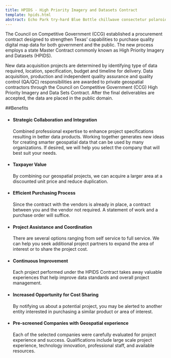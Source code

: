 ```yaml
---
title: HPIDS - High Priority Imagery and Datasets Contract
template: hpids.html
abstract: Echo Park try-hard Blue Bottle chillwave consectetur polaroid. Mlkshk esse aute readymade.
---
```

The Council on Competitive Government (CCG) established a procurement contract designed to strengthen Texas’ capabilities to purchase quality digital map data for both government and the public. The new process employs a state Master Contract commonly known as High Priority Imagery and Datasets (HPIDS).

New data acquisition projects are determined by identifying type of data required, location, specification, budget and timeline for delivery.  Data acquisition, production and independent quality assurance and quality control (QA/QC) responsibilities are awarded to private geospatial contractors through the Council on Competitive Government (CCG) High Priority Imagery and Data Sets Contract.  After the final deliverables are accepted, the data are placed in the public domain.

##Benefits
- #### Strategic Collaboration and Integration

    Combined professional expertise to enhance project specifications resulting in better data products. Working together generates new ideas for creating smarter geospatial data that can be used by many organizations. If desired, we will help you select the company that will best suit your needs.

- #### Taxpayer Value

    By combining our geospatial projects, we can acquire a larger area at a discounted unit price and reduce duplication.

- #### Efficient Purchasing Process

    Since the contract with the vendors is already in place, a contract between you and the vendor not required. A statement of work and a purchase order will suffice.

- #### Project Assistance and Coordination
    There are several options ranging from self service to full service. We can help you seek additional project partners to expand the area of interest or to share the project cost.

- #### Continuous Improvement
    Each project performed under the HPIDS Contract takes away valuable experiences that help improve data standards and overall project management.

- #### Increased Opportunity for Cost Sharing
    By notifying us about a potential project, you may be alerted to another entity interested in purchasing a similar product or area of interest.

- #### Pre-screened Companies with Geospatial experience
    Each of the selected companies were carefully evaluated for project experience and success. Qualifications include large scale project experience, technology innovation, professional staff, and available resources.